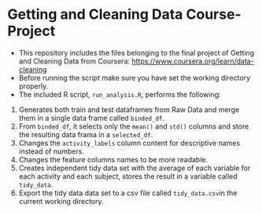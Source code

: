 # Getting and Cleaning Data Course-Project

* This repository includes the files belonging to the final project of Getting and Cleaning Data from Coursera: https://www.coursera.org/learn/data-cleaning
* Before running the script make sure you have set the working directory properly.
* The included R script, `run_analysis.R`, performs the following:

1. Generates both train and test dataframes from Raw Data and merge them in a single data frame called `binded_df`.
2. From `binded_df`, it selects only the `mean()` and `std()` columns and store the resulting data frama in a `selected_df`.
3. Changes the `activity_labels` column content for descriptive names instead of numbers.
4. Changes the feature columns names to be more readable.
5. Creates independent tidy data set with the average of each variable for each activity and each subject, stores the result in a variable called `tidy_data`.
6. Export the tidy data data set to a csv file called `tidy_data.csv`in the current working directory.


